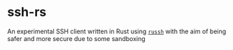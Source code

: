# ssh-rs

An experimental SSH client written in Rust using [`russh`](https://github.com/warp-tech/russh)
with the aim of being safer and more secure due to some sandboxing
